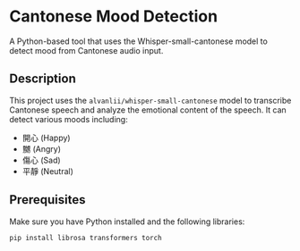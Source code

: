 # Cantonese Mood Detection

A Python-based tool that uses the Whisper-small-cantonese model to detect mood from Cantonese audio input.

## Description

This project uses the `alvanlii/whisper-small-cantonese` model to transcribe Cantonese speech and analyze the emotional content of the speech. It can detect various moods including:
- 開心 (Happy)
- 嬲 (Angry)
- 傷心 (Sad)
- 平靜 (Neutral)

## Prerequisites

Make sure you have Python installed and the following libraries:
```bash
pip install librosa transformers torch
